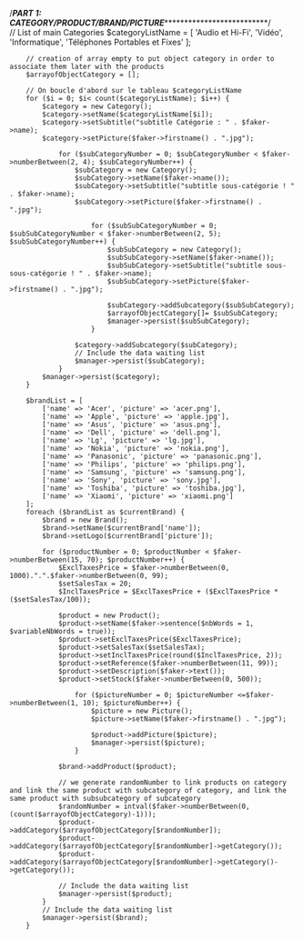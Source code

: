 /***********************************PART 1: CATEGORY/PRODUCT/BRAND/PICTURE*************************************************************/   
        // List of main Categories
        $categoryListName = [
            'Audio et Hi-Fi',
            'Vidéo',
            'Informatique',
            'Téléphones Portables et Fixes'
        ];
        
        // creation of array empty to put object category in order to associate them later with the products 
        $arrayofObjectCategory = [];

        // On boucle d'abord sur le tableau $categoryListName
        for ($i = 0; $i< count($categoryListName); $i++) {
            $category = new Category();
            $category->setName($categoryListName[$i]);
            $category->setSubtitle("subtitle Catégorie : " . $faker->name);
            $category->setPicture($faker->firstname() . ".jpg");

                for ($subCategoryNumber = 0; $subCategoryNumber < $faker->numberBetween(2, 4); $subCategoryNumber++) {
                    $subCategory = new Category();
                    $subCategory->setName($faker->name());
                    $subCategory->setSubtitle("subtitle sous-catégorie ! " . $faker->name);
                    $subCategory->setPicture($faker->firstname() . ".jpg");

                        for ($subSubCategoryNumber = 0; $subSubCategoryNumber < $faker->numberBetween(2, 5); $subSubCategoryNumber++) {
                            $subSubCategory = new Category();
                            $subSubCategory->setName($faker->name());
                            $subSubCategory->setSubtitle("subtitle sous-sous-catégorie ! " . $faker->name);
                            $subSubCategory->setPicture($faker->firstname() . ".jpg");

                            $subCategory->addSubcategory($subSubCategory);
                            $arrayofObjectCategory[]= $subSubCategory;
                            $manager->persist($subSubCategory);
                        }
                    
                    $category->addSubcategory($subCategory);
                    // Include the data waiting list
                    $manager->persist($subCategory);
                }
            $manager->persist($category);
        }

        $brandList = [
            ['name' => 'Acer', 'picture' => 'acer.png'],
            ['name' => 'Apple', 'picture' => 'apple.jpg'],
            ['name' => 'Asus', 'picture' => 'asus.png'],
            ['name' => 'Dell', 'picture' => 'dell.png'],
            ['name' => 'Lg', 'picture' => 'lg.jpg'],
            ['name' => 'Nokia', 'picture' => 'nokia.png'],
            ['name' => 'Panasonic', 'picture' => 'panasonic.png'],
            ['name' => 'Philips', 'picture' => 'philips.png'],
            ['name' => 'Samsung', 'picture' => 'samsung.png'],
            ['name' => 'Sony', 'picture' => 'sony.jpg'],
            ['name' => 'Toshiba', 'picture' => 'toshiba.jpg'],
            ['name' => 'Xiaomi', 'picture' => 'xiaomi.png']
        ];
        foreach ($brandList as $currentBrand) {
            $brand = new Brand();
            $brand->setName($currentBrand['name']);
            $brand->setLogo($currentBrand['picture']);

            for ($productNumber = 0; $productNumber < $faker->numberBetween(15, 70); $productNumber++) {
                $ExclTaxesPrice = $faker->numberBetween(0, 1000).".".$faker->numberBetween(0, 99);
                $setSalesTax = 20;
                $InclTaxesPrice = $ExclTaxesPrice + ($ExclTaxesPrice * ($setSalesTax/100));

                $product = new Product();
                $product->setName($faker->sentence($nbWords = 1, $variableNbWords = true));
                $product->setExclTaxesPrice($ExclTaxesPrice);
                $product->setSalesTax($setSalesTax);
                $product->setInclTaxesPrice(round($InclTaxesPrice, 2));
                $product->setReference($faker->numberBetween(11, 99));
                $product->setDescription($faker->text());
                $product->setStock($faker->numberBetween(0, 500));

                    for ($pictureNumber = 0; $pictureNumber <=$faker->numberBetween(1, 10); $pictureNumber++) {
                        $picture = new Picture();
                        $picture->setName($faker->firstname() . ".jpg");

                        $product->addPicture($picture);
                        $manager->persist($picture);
                    }
                
                $brand->addProduct($product);

                // we generate randomNumber to link products on category and link the same product with subcategory of category, and link the same product with subsubcategory of subcategory
                $randomNumber = intval($faker->numberBetween(0, (count($arrayofObjectCategory)-1)));
                $product->addCategory($arrayofObjectCategory[$randomNumber]);
                $product->addCategory($arrayofObjectCategory[$randomNumber]->getCategory());
                $product->addCategory($arrayofObjectCategory[$randomNumber]->getCategory()->getCategory());
               
                // Include the data waiting list
                $manager->persist($product);
            }
            // Include the data waiting list
            $manager->persist($brand);
        }